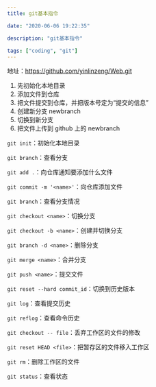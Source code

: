 ```yaml
---
title: git基本指令

date: "2020-06-06 19:22:35"

description: "git基本指令"

tags: ["coding", "git"]
---
```


地址：https://github.com/yinlinzeng/Web.git

1. 先初始化本地目录
2. 添加文件到仓库
3. 把文件提交到仓库，并把版本号定为“提交的信息”
4. 创建新分支 newbranch
5. 切换到新分支
6. 把文件上传到 github 上的 newbranch

`git init`：初始化本地目录

`git branch`：查看分支

`git add .`：向仓库通知要添加什么文件

`git commit -m '<name>'`：向仓库添加文件

`git branch`：查看分支情况

`git checkout <name>`：切换分支

`git checkout -b <name>`：创建并切换分支

`git branch -d <name>`：删除分支

`git merge <name>`：合并分支

`git push <name>`：提交文件

`git reset --hard commit_id`：切换到历史版本

`git log`：查看提交历史

`git reflog`：查看命令历史

`git checkout -- file`：丢弃工作区的文件的修改

`git reset HEAD <file>`：把暂存区的文件移入工作区

`git rm`：删除工作区的文件

`git status`：查看状态
